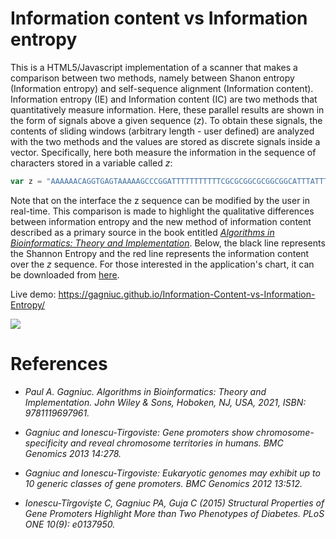 # Information content vs Information entropy

This is a HTML5/Javascript implementation of a scanner that makes a comparison between two methods, namely between Shanon entropy (Information entropy) and self-sequence alignment (Information content). Information entropy (IE) and Information content (IC) are two methods that quantitatively measure information. Here, these parallel results are shown in the form of signals above a given sequence (<i>z</i>). To obtain these signals, the contents of sliding windows (arbitrary length - user defined) are analyzed with the two methods and the values are stored as discrete signals inside a vector. Specifically, here both measure the information in the sequence of characters stored in a variable called <i>z</i>:

```js
var z = "AAAAAACAGGTGAGTAAAAAGCCCGGATTTTTTTTTTTCGCGCGGCGCGGCGGCATTTATTTTCTATTTATCTTCTCTTCTCTTTCTCTTAAAA";
```

Note that on the interface the z sequence can be modified by the user in real-time. This comparison is made to highlight the qualitative differences between information entropy and the new method of information content described as a primary source in the book entitled <i>[Algorithms in Bioinformatics: Theory and Implementation](https://books.google.ro/books?id=y1I5EAAAQBAJ&printsec=frontcover&source=gbs_ge_summary_r&cad=0#v=onepage&q&f=false)</i>. Below, the black line represents the Shannon Entropy and the red line represents the information content over the <i>z</i> sequence. For those interested in the application's chart, it can be downloaded from [here](https://github.com/Gagniuc/World-smallest-js-chart-v1.0).

Live demo: https://gagniuc.github.io/Information-Content-vs-Information-Entropy/

<kbd><img src="https://github.com/Gagniuc/Information-content-red-vs-Information-entropy-black-/blob/main/%5BG%5D%20Information%20content%20vs%20Information%20entropy.png" /></kbd>


# References

- <i>Paul A. Gagniuc. Algorithms in Bioinformatics: Theory and Implementation. John Wiley & Sons, Hoboken, NJ, USA, 2021, ISBN: 9781119697961.</i>

- <i>Gagniuc and Ionescu-Tirgoviste: Gene promoters show chromosome-specificity and reveal chromosome territories in humans. BMC Genomics 2013 14:278.</i>

- <i>Gagniuc and Ionescu-Tirgoviste: Eukaryotic genomes may exhibit up to 10 generic classes of gene promoters. BMC Genomics 2012 13:512.</i>

- <i>Ionescu-Tîrgovişte C, Gagniuc PA, Guja C (2015) Structural Properties of Gene Promoters Highlight More than Two Phenotypes of Diabetes. PLoS ONE 10(9): e0137950.</i>
